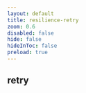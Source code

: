 ```yaml
---
layout: default 
title: resilience-retry  
zoom: 0.6   
disabled: false 
hide: false 
hideInToc: false    
preload: true   
---
```

## retry        


```java


```